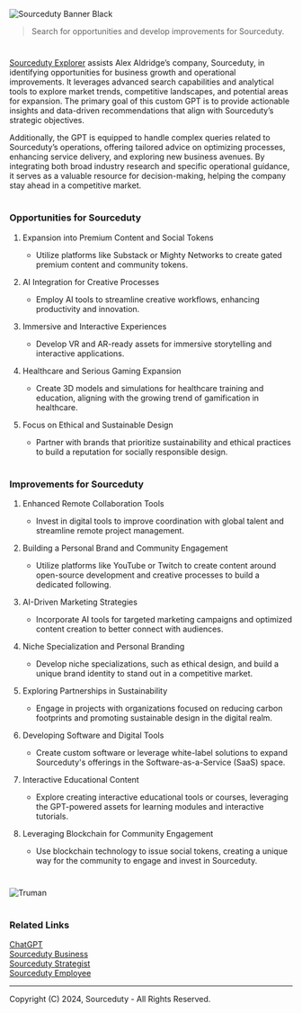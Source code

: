 ![Sourceduty Banner Black](https://github.com/user-attachments/assets/72009805-c63a-46ec-8fe6-eaa3ed7c1000)

> Search for opportunities and develop improvements for Sourceduty.

#

[Sourceduty Explorer](https://chatgpt.com/g/g-kTnNxUovH-sourceduty-explorer) assists Alex Aldridge’s company, Sourceduty, in identifying opportunities for business growth and operational improvements. It leverages advanced search capabilities and analytical tools to explore market trends, competitive landscapes, and potential areas for expansion. The primary goal of this custom GPT is to provide actionable insights and data-driven recommendations that align with Sourceduty’s strategic objectives.

Additionally, the GPT is equipped to handle complex queries related to Sourceduty’s operations, offering tailored advice on optimizing processes, enhancing service delivery, and exploring new business avenues. By integrating both broad industry research and specific operational guidance, it serves as a valuable resource for decision-making, helping the company stay ahead in a competitive market.

#
### Opportunities for Sourceduty

1. Expansion into Premium Content and Social Tokens
   - Utilize platforms like Substack or Mighty Networks to create gated premium content and community tokens.
   
2. AI Integration for Creative Processes
   - Employ AI tools to streamline creative workflows, enhancing productivity and innovation.

3. Immersive and Interactive Experiences
   - Develop VR and AR-ready assets for immersive storytelling and interactive applications.

4. Healthcare and Serious Gaming Expansion
   - Create 3D models and simulations for healthcare training and education, aligning with the growing trend of gamification in healthcare.

5. Focus on Ethical and Sustainable Design
   - Partner with brands that prioritize sustainability and ethical practices to build a reputation for socially responsible design.

#
### Improvements for Sourceduty

1. Enhanced Remote Collaboration Tools
   - Invest in digital tools to improve coordination with global talent and streamline remote project management.

2. Building a Personal Brand and Community Engagement
   - Utilize platforms like YouTube or Twitch to create content around open-source development and creative processes to build a dedicated following.

3. AI-Driven Marketing Strategies
   - Incorporate AI tools for targeted marketing campaigns and optimized content creation to better connect with audiences.

4. Niche Specialization and Personal Branding
   - Develop niche specializations, such as ethical design, and build a unique brand identity to stand out in a competitive market.

5. Exploring Partnerships in Sustainability
   - Engage in projects with organizations focused on reducing carbon footprints and promoting sustainable design in the digital realm.

6. Developing Software and Digital Tools
   - Create custom software or leverage white-label solutions to expand Sourceduty's offerings in the Software-as-a-Service (SaaS) space.

7. Interactive Educational Content
   - Explore creating interactive educational tools or courses, leveraging the GPT-powered assets for learning modules and interactive tutorials.

8. Leveraging Blockchain for Community Engagement
   - Use blockchain technology to issue social tokens, creating a unique way for the community to engage and invest in Sourceduty.

#
![Truman](https://github.com/user-attachments/assets/8352613f-fede-4ebf-a0bb-ee460954012f)

#
### Related Links

[ChatGPT](https://github.com/sourceduty/ChatGPT)
<br>
[Sourceduty Business](https://github.com/sourceduty/Sourceduty_Business)
<br>
[Sourceduty Strategist](https://github.com/sourceduty/Sourceduty_Strategist)
<br>
[Sourceduty Employee](https://github.com/sourceduty/Sourceduty_Employee)

***
Copyright (C) 2024, Sourceduty - All Rights Reserved.
